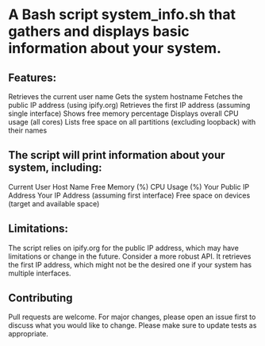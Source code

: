 # A Bash script system_info.sh that gathers and displays basic information about your system.

## Features:

Retrieves the current user name
Gets the system hostname
Fetches the public IP address (using ipify.org)
Retrieves the first IP address (assuming single interface)
Shows free memory percentage
Displays overall CPU usage (all cores)
Lists free space on all partitions (excluding loopback) with their names

## The script will print information about your system, including:

Current User
Host Name
Free Memory (%)
CPU Usage (%)
Your Public IP Address
Your IP Address (assuming first interface)
Free space on devices (target and available space)

## Limitations:

The script relies on ipify.org for the public IP address, which may have limitations or change in the future. Consider a more robust API.
It retrieves the first IP address, which might not be the desired one if your system has multiple interfaces.

## Contributing

Pull requests are welcome. For major changes, please open an issue first to discuss what you would like to change.
Please make sure to update tests as appropriate.